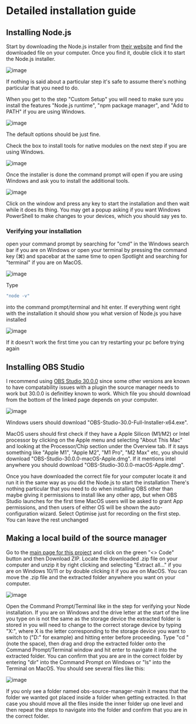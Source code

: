 # Detailed installation guide

## Installing Node.js
Start by downloading the Node.js installer from [their website](https://nodejs.org/en) and find the downloaded file on your computer. Once you find it, double click it to start the Node.js installer.

![image](https://github.com/user-attachments/assets/83a554ff-a4d8-456c-a9a1-d96bac132301)

If nothing is said about a particular step it's safe to assume there's nothing particular that you need to do.

When you get to the step "Custom Setup" you will need to make sure you install the features "Node.js runtime", "npm package manager", and "Add to PATH" if you are using Windows. 

![image](https://github.com/user-attachments/assets/31318eef-f8c5-456c-a09b-fcd45c61ae7f)

The default options should be just fine.

Check the box to install tools for native modules on the next step if you are using Windows.

![image](https://github.com/user-attachments/assets/b5226e5c-5db0-4526-8c2b-768cce96012f)

Once the installer is done the command prompt will open if you are using Windows and ask you to install the additional tools.

![image](https://github.com/user-attachments/assets/d7d2771d-7f11-48e5-8217-955185050995)

Click on the window and press any key to start the installation and then wait while it does its thing. You may get a popup asking if you want Windows PowerShell to make changes to your devices, which you should say yes to.

### Verifying your installation
open your command prompt by searching for "cmd" in the Windows search bar if you are on Windows or open your terminal by pressing the command key (⌘) and spacebar at the same time to open Spotlight and searching for "terminal" if you are on MacOS.

![image](https://github.com/user-attachments/assets/b05a679c-4e92-4420-8652-03e4b968dd54)

Type 
```bash
"node -v"
```
into the command prompt/terminal and hit enter. If everything went right with the installation it should show you what version of Node.js you have installed

![image](https://github.com/user-attachments/assets/6cb05b72-b33b-4dd8-a96a-f61f3adcdd45)

If it doesn't work the first time you can try restarting your pc before trying again

## Installing OBS Studio

I recommend using [OBS Studio 30.0.0](https://github.com/obsproject/obs-studio/releases/tag/30.0.0) since some other versions are known to have compatability issues with a plugin the source manager needs to work but 30.0.0 is definitley known to work. Which file you should download from the bottom of the linked page depends on your computer.

![image](https://github.com/user-attachments/assets/985ca353-5447-4a3c-be55-1ef7468f6f86)

Windows users should download "OBS-Studio-30.0-Full-Installer-x64.exe".

MacOS users should first check if they have a Apple Silicon (M1/M2) or Intel processor by clicking on the Apple menu and selecting "About This Mac" and looking at the Processor/Chip section under the Overview tab. If it says something like "Apple M1", "Apple M2", "M1 Pro", "M2 Max" etc, you should download "OBS-Studio-30.0.0-macOS-Apple.dmg". If it mentions intel anywhere you should download "OBS-Studio-30.0.0-macOS-Apple.dmg".

Once you have downloaded the correct file for your computer locate it and run it in the same way as you did the Node.js to start the installation There's nothing particular that you need to do when installing OBS other than maybe giving it permissions to install like any other app, but when OBS Studio launches for the first time MacOS users will be asked to grant App permissions, and then users of either OS will be shown the auto-configuration wizard. Select Optimise just for recording on the first step. You can leave the rest unchanged 

## Making a local build of the source manager
Go to the [main page for this project](https://github.com/ZKoch-Kronoberg/obs-source-manager/tree/main) and click on the green "<> Code" button and then Download ZIP. Locate the downloaded .zip file on your computer and unzip it by right clicking and selecting "Extract all..." if you are on Windows 10/11 or by double clicking it if you are on MacOS. You can move the .zip file and the extracted folder anywhere you want on your computer.

![image](https://github.com/user-attachments/assets/cd49629a-92dc-4cb8-b29f-b4702eeeaad6)

Open the Command Prompt/Terminal like in the step for verifying your Node installation. If you are on Windows and the drive letter at the start of the line you type on is not the same as the storage device the extracted folder is stored in you will need to change to the correct storage device by typing "X:", where X is the letter corresponding to the storage device you want to switch to ("D:" for example) and hitting enter before proceeding. Type "cd " (note the space), then drag and drop the extracted folder onto the Command Prompt/Terminal window and hit enter to navigate it into the extracted folder. You can confirm that you are are in the correct folder by entering "dir" into the Command Prompt on Windows or "ls" into the Terminal on MacOS. You should see several files like this:

![image](https://github.com/user-attachments/assets/7c4e36bc-18f8-4d9b-a2c3-a4af536f35f0)

If you only see a folder named obs-source-manager-main it means that the folder we wanted got placed inside a folder when getting extracted. In that case you should move all the files inside the inner folder up one level and then repeat the steps to navigate into the folder and confirm that you are in the correct folder.

